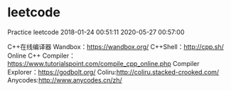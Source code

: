 # leetcode
Practice leetcode
2018-01-24 00:51:11
2020-05-27 00:57:00

C++在线编译器
Wandbox：https://wandbox.org/
C++Shell：http://cpp.sh/
Online C++ Compiler：https://www.tutorialspoint.com/compile_cpp_online.php
Compiler Explorer：https://godbolt.org/
Coliru:http://coliru.stacked-crooked.com/
Anycodes:http://www.anycodes.cn/zh/